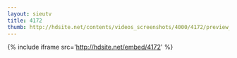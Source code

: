 ```yaml
---
layout: sieutv
title: 4172
thumb: http://hdsite.net/contents/videos_screenshots/4000/4172/preview_360p.mp4.jpg
---
```

{% include iframe src='http://hdsite.net/embed/4172' %}
 
